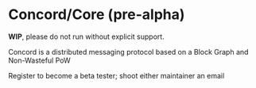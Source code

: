 # Concord/Core (pre-alpha)
**WIP**, please do not run without explicit support.

Concord is a distributed messaging protocol based on a Block Graph and Non-Wasteful PoW

Register to become a beta tester; shoot either maintainer an email

<br>
